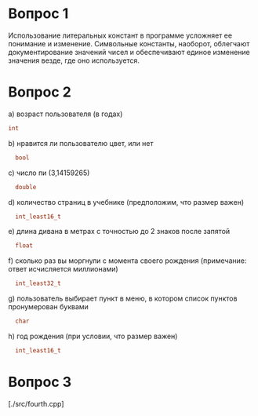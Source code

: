 # Вопрос 1

Использование литеральных констант в программе усложняет ее понимание и изменение. Символьные константы, наоборот, облегчают документирование значений чисел и обеспечивают единое изменение значения везде, где оно используется.

# Вопрос 2

a) возраст пользователя (в годах)
  ```cpp
  int
  ```
b) нравится ли пользователю цвет, или нет
```cpp
  bool
  ```

c) число пи (3,14159265)
```cpp
  double
  ```

d) количество страниц в учебнике (предположим, что размер важен)
```cpp
  int_least16_t
  ```

e) длина дивана в метрах с точностью до 2 знаков после запятой
```cpp
  float
  ```

f) сколько раз вы моргнули с момента своего рождения (примечание: ответ исчисляется миллионами)
```cpp
  int_least32_t
  ```

g) пользователь выбирает пункт в меню, в котором список пунктов пронумерован буквами
```cpp
  char
  ```

h) год рождения (при условии, что размер важен)
```cpp
  int_least16_t
  ```

# Вопрос 3

[./src/fourth.cpp]
